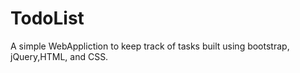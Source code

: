 # TodoList
A simple WebAppliction to keep track of tasks built using bootstrap, jQuery,HTML, and CSS.
